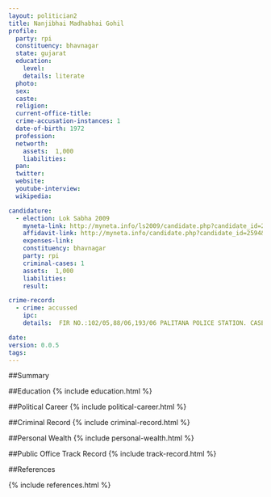 ```yaml
---
layout: politician2
title: Nanjibhai Madhabhai Gohil
profile: 
  party: rpi
  constituency: bhavnagar
  state: gujarat
  education: 
    level: 
    details: literate
  photo: 
  sex: 
  caste: 
  religion: 
  current-office-title: 
  crime-accusation-instances: 1
  date-of-birth: 1972
  profession: 
  networth: 
    assets:  1,000
    liabilities: 
  pan: 
  twitter: 
  website: 
  youtube-interview: 
  wikipedia: 

candidature: 
  - election: Lok Sabha 2009
    myneta-link: http://myneta.info/ls2009/candidate.php?candidate_id=2594
    affidavit-link: http://myneta.info/candidate.php?candidate_id=2594&scan=original
    expenses-link: 
    constituency: bhavnagar 
    party: rpi
    criminal-cases: 1
    assets:  1,000
    liabilities: 
    result:  

crime-record: 
  - crime: accussed
    ipc: 
    details:  FIR NO.:102/05,88/06,193/06 PALITANA POLICE STATION. CASE ARE PANDING.  

date: 
version: 0.0.5
tags: 
---
```

##Summary


##Education
{% include education.html %}


##Political Career
{% include political-career.html %}


##Criminal Record
{% include criminal-record.html %}


##Personal Wealth
{% include personal-wealth.html %}


##Public Office Track Record
{% include track-record.html %}


##References


{% include references.html %}
